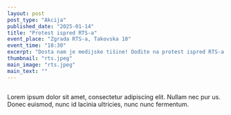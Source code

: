 ```yaml
---
layout: post
post_type: "Akcija"
published_date: "2025-01-14"
title: "Protest ispred RTS-a"
event_place: "Zgrada RTS-a, Takovska 10"
event_time: "18:30"
excerpt: "Dosta nam je medijske tišine! Dođite na protest ispred RTS-a u 18:30."
thumbnail: "rts.jpeg"
main_image: "rts.jpeg"
main_text: ""
---
```


<div class="row">
    <div class="col-6">
        <img src="{{ site.baseurl }}/slike/rts.jpeg" class="img-fluid mb-0" alt="">
    </div>
    <div class="col-6">
        <p>Lorem ipsum dolor sit amet, consectetur adipiscing elit. Nullam nec pur us. Donec euismod, nunc id lacinia ultricies, nunc nunc fermentum.
        </p>
    </div>
</div>